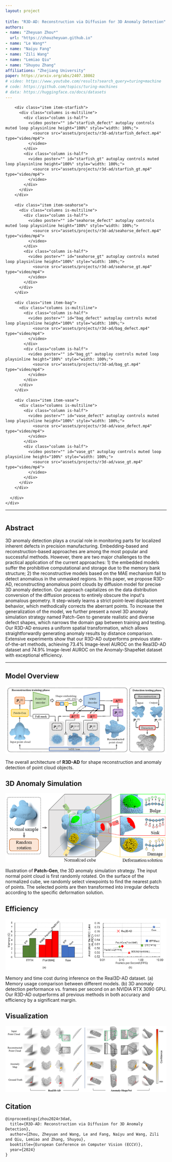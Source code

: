 ```yaml
---
layout: project

title: "R3D-AD: Reconstruction via Diffusion for 3D Anomaly Detection"
authors:
- name: "Zheyuan Zhou*"
  url: "https://zhouzheyuan.github.io"
- name: "Le Wang*"
- name: "Naiyu Fang"
- name: "Zili Wang"
- name: "Lemiao Qiu"
- name: "Shuyou Zhang"
affiliations: "Zhejiang University"
paper: https://arxiv.org/abs/2407.10862
# video: https://www.youtube.com/results?search_query=turing+machine
# code: https://github.com/topics/turing-machines
# data: https://huggingface.co/docs/datasets
---
```


<section class="hero teaser">
  <div class="hero-body">
    <div class="container">
      <div id="results-carousel" class="carousel results-carousel">

        <div class="item item-starfish">
          <div class="columns is-multiline">
            <div class="column is-half">
              <video poster="" id="starfish_defect" autoplay controls muted loop playsinline height="100%" style="width: 100%;">
                <source src="assets/projects/r3d-ad/starfish_defect.mp4" type="video/mp4">
              </video>
            </div>
            <div class="column is-half">
              <video poster="" id="starfish_gt" autoplay controls muted loop playsinline height="100%" style="width: 100%;">
                <source src="assets/projects/r3d-ad/starfish_gt.mp4" type="video/mp4">
              </video>
            </div>
          </div>
        </div>

        <div class="item item-seahorse">
          <div class="columns is-multiline">
            <div class="column is-half">
              <video poster="" id="seahorse_defect" autoplay controls muted loop playsinline height="100%" style="width: 100%;">
                <source src="assets/projects/r3d-ad/seahorse_defect.mp4" type="video/mp4">
              </video>
            </div>
            <div class="column is-half">
              <video poster="" id="seahorse_gt" autoplay controls muted loop playsinline height="100%" style="width: 100%;">
                <source src="assets/projects/r3d-ad/seahorse_gt.mp4" type="video/mp4">
              </video>
            </div>
          </div>
        </div>

        <div class="item item-bag">
          <div class="columns is-multiline">
            <div class="column is-half">
              <video poster="" id="bag_defect" autoplay controls muted loop playsinline height="100%" style="width: 100%;">
                <source src="assets/projects/r3d-ad/bag_defect.mp4" type="video/mp4">
              </video>
            </div>
            <div class="column is-half">
              <video poster="" id="bag_gt" autoplay controls muted loop playsinline height="100%" style="width: 100%;">
                <source src="assets/projects/r3d-ad/bag_gt.mp4" type="video/mp4">
              </video>
            </div>
          </div>
        </div>

        <div class="item item-vase">
          <div class="columns is-multiline">
            <div class="column is-half">
              <video poster="" id="vase_defect" autoplay controls muted loop playsinline height="100%" style="width: 100%;">
                <source src="assets/projects/r3d-ad/vase_defect.mp4" type="video/mp4">
              </video>
            </div>
            <div class="column is-half">
              <video poster="" id="vase_gt" autoplay controls muted loop playsinline height="100%" style="width: 100%;">
                <source src="assets/projects/r3d-ad/vase_gt.mp4" type="video/mp4">
              </video>
            </div>
          </div>
        </div>

      </div>
    </div>
  </div>
</section>

---

<!-- Using HTML to center the abstract -->
<div class="columns is-centered has-text-centered">
<div class="column is-four-fifths">
<h2>Abstract</h2>
<div class="content has-text-justified">
3D anomaly detection plays a crucial role in monitoring parts for localized inherent defects in precision manufacturing.
Embedding-based and reconstruction-based approaches are among the most popular and successful methods.
However, there are two major challenges to the practical application of the current approaches: 
1) the embedded models suffer the prohibitive computational and storage due to the memory bank structure; 
2) the reconstructive models based on the MAE mechanism fail to detect anomalous in the unmasked regions.
In this paper, we propose R3D-AD, reconstructing anomalous point clouds by diffusion model for precise 3D anomaly detection. 
Our approach capitalizes on the data distribution conversion of the diffusion process to entirely obscure the input's anomalous geometry.
It step-wisely learns a strict point-level displacement behavior, which methodically corrects the aberrant points. 
To increase the generalization of the model, we further present a novel 3D anomaly simulation strategy named Patch-Gen to generate realistic and diverse defect shapes, which narrows the domain gap between training and testing.
Our R3D-AD ensures a uniform spatial transformation, which allows straightforwardly generating anomaly results by distance comparison.
Extensive experiments show that our R3D-AD outperforms previous state-of-the-art methods, achieving 73.4% Image-level AUROC on the Real3D-AD dataset and 74.9% Image-level AUROC on the Anomaly-ShapeNet dataset with exceptional efficiency.
</div>
</div>
</div>

---

<!-- > Note: This is an example of a Jekyll-based project website template: [Github link](https://github.com/shunzh/project_website). -->

## Model Overview
![archi](assets/images/covers/r3d-ad.png)

The overall architecture of **R3D-AD** for shape reconstruction and anomaly detection of point cloud objects.

## 3D Anomaly Simulation
![patch](assets/projects/r3d-ad/patch.png)

Illustration of **Patch-Gen**, the 3D anomaly simulation strategy. 
The input normal point cloud is first randomly rotated. 
On the surface of the normalized cube, we randomly select viewpoints to find the nearest patch of points. 
The selected points are then transformed into irregular defects according to the specific deformation solution.

## Efficiency
![cost](assets/projects/r3d-ad/cost.png)

Memory and time cost during inference on the Real3D-AD dataset. 
(a) Memory usage comparison between different models. 
(b) 3D anomaly detection performance vs. frames per second on an NVIDIA RTX 3090 GPU. 
Our R3D-AD outperforms all previous methods in both accuracy and efficiency by a significant margin.

## Visualization
![vis](assets/projects/r3d-ad/vis.jpg)

## Citation
```
@inproceedings{zhou2024r3dad,
  title={R3D-AD: Reconstruction via Diffusion for 3D Anomaly Detection},
  author={Zhou, Zheyuan and Wang, Le and Fang, Naiyu and Wang, Zili and Qiu, Lemiao and Zhang, Shuyou},
  booktitle={European Conference on Computer Vision (ECCV)},
  year={2024}
}
```